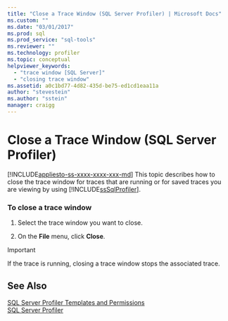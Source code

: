 ```yaml
---
title: "Close a Trace Window (SQL Server Profiler) | Microsoft Docs"
ms.custom: ""
ms.date: "03/01/2017"
ms.prod: sql
ms.prod_service: "sql-tools"
ms.reviewer: ""
ms.technology: profiler
ms.topic: conceptual
helpviewer_keywords: 
  - "trace window [SQL Server]"
  - "closing trace window"
ms.assetid: a0c1bd77-4d82-435d-be75-ed1cd1eaa11a
author: "stevestein"
ms.author: "sstein"
manager: craigg
---
```

# Close a Trace Window (SQL Server Profiler)
[!INCLUDE[appliesto-ss-xxxx-xxxx-xxx-md](../../includes/appliesto-ss-xxxx-xxxx-xxx-md.md)]
  This topic describes how to close the trace window for traces that are running or for saved traces you are viewing by using [!INCLUDE[ssSqlProfiler](../../includes/sssqlprofiler-md.md)].  
  
### To close a trace window  
  
1.  Select the trace window you want to close.  
  
2.  On the **File** menu, click **Close**.  
  
> [!IMPORTANT]  
>  If the trace is running, closing a trace window stops the associated trace.  
  
## See Also  
 [SQL Server Profiler Templates and Permissions](../../tools/sql-server-profiler/sql-server-profiler-templates-and-permissions.md)   
 [SQL Server Profiler](../../tools/sql-server-profiler/sql-server-profiler.md)  
  
  

